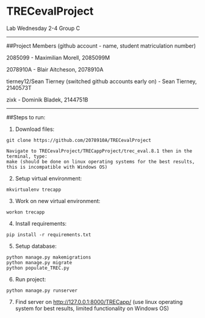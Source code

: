 # TRECevalProject

Lab Wednesday 2-4 Group C

***
##Project Members (github account - name, student matriculation number)

2085099 - Maximilian Morell, 2085099M

2078910A - Blair Aitcheson, 2078910A

tierney12/Sean Tierney (switched github accounts early on) - Sean Tierney, 2140573T

zixk - Dominik Bladek, 2144751B

***
##Steps to run:

1. Download files: 
```
git clone https://github.com/2078910A/TRECevalProject

Navigate to TRECevalProject/TRECappProject/trec_eval.8.1 then in the terminal, type:
make (should be done on linux operating systems for the best results, this is incompatible with Windows OS)
```

2. Setup virtual environment: 
```
mkvirtualenv trecapp
```

3. Work on new virtual environment:
```
workon trecapp
```

4. Install requirements:
```
pip install -r requirements.txt
```

5. Setup database:
```
python manage.py makemigrations
python manage.py migrate
python populate_TREC.py
```

6. Run project:
```
python manage.py runserver
```

7. Find server on http://127.0.0.1:8000/TRECapp/
(use linux operating system for best results, limited functionality on Windows OS)

